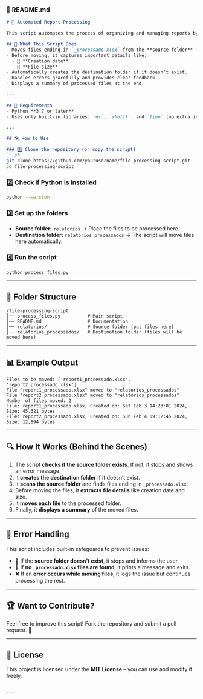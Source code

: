 ### 📜 **README.md**

```md
# 📂 Automated Report Processing

This script automates the process of organizing and managing reports by moving files from a source folder to a processed folder. It also collects useful details about each file, such as size and creation date.

## 🚀 What This Script Does
- Moves files ending in `_processado.xlsx` from the **source folder** (`relatorios`) to the **processed folder** (`relatorios_processados`).
- Before moving, it captures important details like:
  - 📆 **Creation date**
  - 📏 **File size**
- Automatically creates the destination folder if it doesn’t exist.
- Handles errors gracefully and provides clear feedback.
- Displays a summary of processed files at the end.

---

## 📌 Requirements
- Python **3.7 or later**
- Uses only built-in libraries: `os`, `shutil`, and `time` (no extra installations needed).

---

## 🛠️ How to Use

### 1️⃣ Clone the repository (or copy the script)
```sh
git clone https://github.com/yourusername/file-processing-script.git
cd file-processing-script
```

### 2️⃣ Check if Python is installed
```sh
python --version
```

### 3️⃣ Set up the folders
- **Source folder:** `relatorios` → Place the files to be processed here.
- **Destination folder:** `relatorios_processados` → The script will move files here automatically.

### 4️⃣ Run the script
```sh
python process_files.py
```

---

## 📂 Folder Structure

```
/file-processing-script
│── process_files.py          # Main script
│── README.md                 # Documentation
│── relatorios/               # Source folder (put files here)
│── relatorios_processados/   # Destination folder (files will be moved here)
```

---

## 📊 Example Output

```
Files to be moved: ['report1_processado.xlsx', 'report2_processado.xlsx']
File "report1_processado.xlsx" moved to "relatorios_processados"
File "report2_processado.xlsx" moved to "relatorios_processados"
Number of files moved: 2
File: report1_processado.xlsx, Created on: Sat Feb 3 14:23:01 2024, Size: 45,321 bytes
File: report2_processado.xlsx, Created on: Sun Feb 4 09:12:45 2024, Size: 12,894 bytes
```

---

## 🔍 How It Works (Behind the Scenes)
1. The script **checks if the source folder exists**. If not, it stops and shows an error message.
2. It **creates the destination folder** if it doesn’t exist.
3. It **scans the source folder** and finds files ending in `_processado.xlsx`.
4. Before moving the files, it **extracts file details** like creation date and size.
5. It **moves each file** to the processed folder.
6. Finally, it **displays a summary** of the moved files.

---

## 🛑 Error Handling
This script includes built-in safeguards to prevent issues:
- 🚫 If the **source folder doesn’t exist**, it stops and informs the user.
- 🔎 If **no `_processado.xlsx` files are found**, it prints a message and exits.
- ❌ If an **error occurs while moving files**, it logs the issue but continues processing the rest.

---

## 🏆 Want to Contribute?
Feel free to improve this script! Fork the repository and submit a pull request. 🚀

---

## 📄 License
This project is licensed under the **MIT License** – you can use and modify it freely.
```

---